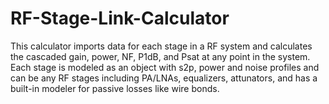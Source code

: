 # RF-Stage-Link-Calculator
This calculator imports data for each stage in a RF system and calculates the cascaded gain, power, NF, P1dB, and Psat at any point in the system. Each stage is modeled as an object with s2p, power and noise profiles and can be any RF stages including PA/LNAs, equalizers, attunators, and has a built-in modeler for passive losses like wire bonds. 
